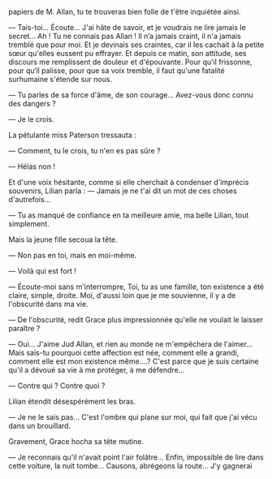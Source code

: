 papiers de M. Allan, tu te trouveras bien folle de t'être inquiétée ainsi.

— Tais-toi... Écoute... J'ai hâte de savoir, et je voudrais ne lire jamais le secret... Ah ! Tu ne connais pas Allan ! Il n’a jamais craint, il n'a jamais tremblé que pour moi. Et je devinais ses craintes, car il les cachait à la petite sœur qu'elles eussent pu effrayer. Et depuis ce matin, son attitude, ses discours me remplissent de douleur et d'épouvante. Pour qu'il frissonne,
pour qu‘il palisse, pour que sa voix tremble, il faut qu'une fatalité surhumaine s'étende sur nous.

— Tu parles de sa force d'âme, de son courage... Avez-vous donc connu
des dangers ?

— Je le crois.

La pétulante miss Paterson tressauta :

— Comment, tu le crois, tu n'en es pas sûre ?

— Hélas non !

Et d'une voix hésitante, comme si elle cherchait à condenser d'imprécis souvenirs, Lilian parla :
— Jamais je ne t'ai dit un mot de ces choses d'autrefois...

— Tu as manqué de confiance en ta meilleure amie, ma belle Lilian, tout simplement.

Mais la jeune fille secoua la tête.

— Non pas en toi, mais en moi-même.

— Voilà qui est fort !

— Écoute-moi sans m'interrompre, Toi, tu as une famille, ton existence a été claire, simple, droite. Moi, d'aussi loin que je me souvienne, il y a de l'obscurité dans ma vie.

— De l'obscurité, redit Grace plus impressionnée qu'elle ne voulait le laisser paraître ?

— Oui... J'aime Jud Allan, et rien au monde ne m'empêchera de l'aimer... Mais sais-tu pourquoi cette affection est née, comment elle a grandi, comment elle est mon existence même....? C'est parce que je suis certaine qu'il a dévoué sa vie à me protéger, à me défendre...

— Contre qui ? Contre quoi ?

Lilian étendit désespérément les bras.

— Je ne le sais pas... C'est l'ombre qui plane sur moi, qui fait que j'ai vécu dans un brouillard.

Gravement, Grace hocha sa tête mutine.

— Je reconnais qu'il n'avait point l'air folâtre... Enfin, impossible de lire dans cette voiture, la nuit tombe... Causons, abrégeons la route... J'y gagnerai
